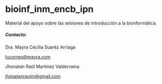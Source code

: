 # bioinf_inm_encb_ipn
Material del apoyo sobre las sesiones de introducción a la bionformática.

##### **Contacto:**

Dra. Mayra Cecilia Suaréz Arriaga

tucorreo@mayra.com

Jhonatan Raúl Martínez Valderrama

jhonatanraulm@gmail.com
